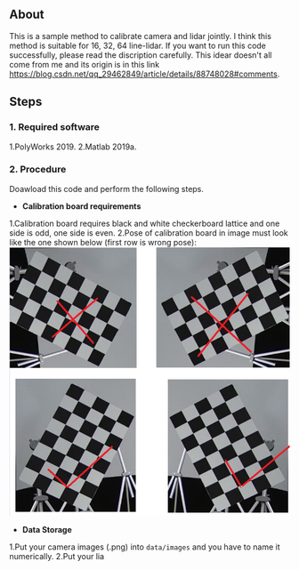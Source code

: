 ## About ##

This is a sample method to calibrate camera and lidar jointly. I think this method is suitable for 16, 32, 64 line-lidar. If you want to run this code successfully, please read the discription carefully. This idear doesn't all come from me and its origin is in this link https://blog.csdn.net/qq_29462849/article/details/88748028#comments.

## Steps ##

### 1. Required software ###

1.PolyWorks 2019.
2.Matlab 2019a.

### 2. Procedure ###

Doawload this code and perform the following steps.

* **Calibration board requirements**

1.Calibration board requires black and white checkerboard lattice and one side is odd, one side is even.
2.Pose of calibration board in image must look like the one shown below (first row is wrong pose):
![](chessboard.png)

* **Data Storage**

1.Put your camera images (.png) into `data/images` and you have to name it numerically.
2.Put your lia






